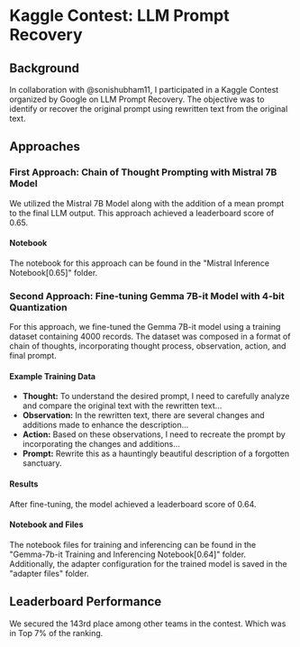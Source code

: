 # Kaggle Contest: LLM Prompt Recovery

## Background
In collaboration with @sonishubham11, I participated in a Kaggle Contest organized by Google on LLM Prompt Recovery. The objective was to identify or recover the original prompt using rewritten text from the original text.

## Approaches

### First Approach: Chain of Thought Prompting with Mistral 7B Model
We utilized the Mistral 7B Model along with the addition of a mean prompt to the final LLM output. This approach achieved a leaderboard score of 0.65.

#### Notebook
The notebook for this approach can be found in the "Mistral Inference Notebook[0.65]" folder.

### Second Approach: Fine-tuning Gemma 7B-it Model with 4-bit Quantization
For this approach, we fine-tuned the Gemma 7B-it model using a training dataset containing 4000 records. The dataset was composed in a format of chain of thoughts, incorporating thought process, observation, action, and final prompt.

#### Example Training Data
- **Thought:** To understand the desired prompt, I need to carefully analyze and compare the original text with the rewritten text...
- **Observation:** In the rewritten text, there are several changes and additions made to enhance the description...
- **Action:** Based on these observations, I need to recreate the prompt by incorporating the changes and additions...
- **Prompt:** Rewrite this as a hauntingly beautiful description of a forgotten sanctuary.

#### Results
After fine-tuning, the model achieved a leaderboard score of 0.64.

#### Notebook and Files
The notebook files for training and inferencing can be found in the "Gemma-7b-it Training and Inferencing Notebook[0.64]" folder. Additionally, the adapter configuration for the trained model is saved in the "adapter files" folder.

## Leaderboard Performance
We secured the 143rd place among other teams in the contest.
Which was in Top 7% of the ranking.
